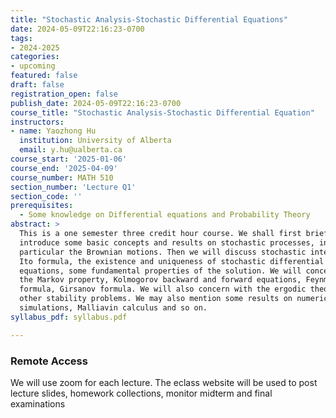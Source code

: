 ```yaml
---
title: "Stochastic Analysis-Stochastic Differential Equations"
date: 2024-05-09T22:16:23-0700
tags:
- 2024-2025
categories:
- upcoming
featured: false
draft: false
registration_open: false
publish_date: 2024-05-09T22:16:23-0700
course_title: "Stochastic Analysis-Stochastic Differential Equation"
instructors:
- name: Yaozhong Hu
  institution: University of Alberta
  email: y.hu@ualberta.ca
course_start: '2025-01-06'
course_end: '2025-04-09'
course_number: MATH 510
section_number: 'Lecture Q1'
section_code: ''
prerequisites:
  - Some knowledge on Differential equations and Probability Theory
abstract: > 
  This is a one semester three credit hour course. We shall first briefly
  introduce some basic concepts and results on stochastic processes, in
  particular the Brownian motions. Then we will discuss stochastic integrals,
  Ito formula, the existence and uniqueness of stochastic differential
  equations, some fundamental properties of the solution. We will concern with
  the Markov property, Kolmogorov backward and forward equations, Feynman-Kac
  formula, Girsanov formula. We will also concern with the ergodic theory and
  other stability problems. We may also mention some results on numerical
  simulations, Malliavin calculus and so on.
syllabus_pdf: syllabus.pdf

---
```


### Remote Access
We will use zoom for each lecture. The eclass website will be used to post 
lecture slides, homework collections, monitor midterm and final examinations
